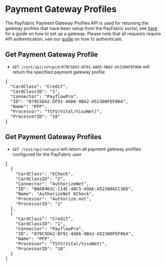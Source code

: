 Payment Gateway Profiles
========================

The PayFabric Payment Gateway Profiles API is used for returning the gateway profiles that have been setup from the PayFabric portal, see [here](https://github.com/PayFabric/Portal/wiki#setup-gateway-account) for a guide on how to set up a gateway.  Please note that all requests require API authentication, see our [guide](https://github.com/ShaunSharples/APIs/blob/ShaunSharples-patch-1/Sections/Authentication.md) on how to authenticate.

Get Payment Gateway Profile
---------------------------

* `GET /rest/api/setupid/079C5DA2-DF91-4AD6-9BA2-A52300FEF06A` will return the specified payment gateway profile 
 
<pre>
{
  "CardClass": "Credit",
  "CardClassID": "1",
  "Connector": "PayflowPro",
  "ID": "079C5DA2-DF91-4AD6-9BA2-A52300FEF06A",
  "Name": "PFP",
  "Processor": "TSYS(Vital/VisaNet)",
  "ProcessorID": "18"
}
</pre>

Get Payment Gateway Profiles
----------------------------

* `GET /rest/api/setupid` will return all payment gateway profiles configured for the PayFabric user
 
<pre>
[
  {
    "CardClass": "ECheck",
    "CardClassID": "2",
    "Connector": "AuthorizeNet",
    "ID": "B0AB461C-114C-48C5-A9AE-A52300ACC36E",
    "Name": "AuthorizeNet ECheck",
    "Processor": "Authorize.net",
    "ProcessorID": "1"
  },
  {
    "CardClass": "Credit",
    "CardClassID": "1",
    "Connector": "PayflowPro",
    "ID": "079C5DA2-DF91-4AD6-9BA2-A52300FEF06A",
    "Name": "PFP",
    "Processor": "TSYS(Vital/VisaNet)",
    "ProcessorID": "18"
  }
]
</pre>

